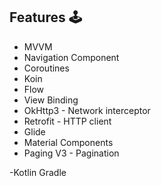 ## Features 🕹

- MVVM
- Navigation Component
- Coroutines
- Koin
- Flow
- View Binding
- OkHttp3 - Network interceptor
- Retrofit - HTTP client
- Glide
- Material Components
- Paging V3 - Pagination


-Kotlin Gradle

